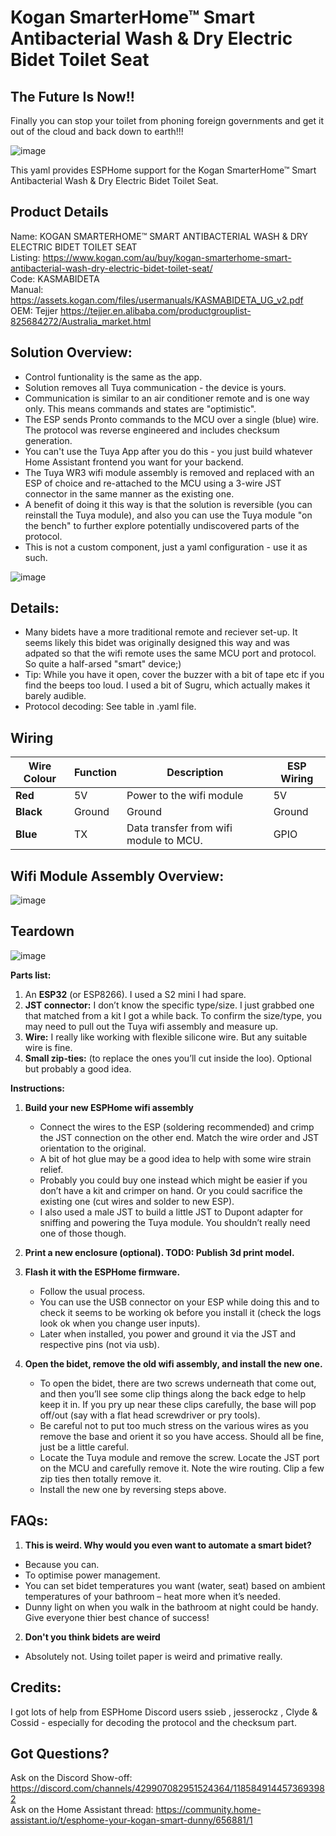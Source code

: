 # Kogan SmarterHome™ Smart Antibacterial Wash & Dry Electric Bidet Toilet Seat

## The Future Is Now!!
Finally you can stop your toilet from phoning foreign governments and get it out of the cloud and back down to earth!!!

![image](https://github.com/OkhammahkO/esphome_my_custom_components/assets/43776617/56a7c8f8-5434-4a4c-9929-c24bfa4aeb5f)
 
This yaml provides ESPHome support for the Kogan SmarterHome™ Smart Antibacterial Wash & Dry Electric Bidet Toilet Seat.

## Product Details
Name:      KOGAN SMARTERHOME™ SMART ANTIBACTERIAL WASH & DRY ELECTRIC BIDET TOILET SEAT  
Listing:   https://www.kogan.com/au/buy/kogan-smarterhome-smart-antibacterial-wash-dry-electric-bidet-toilet-seat/  
Code:      KASMABIDETA  
Manual:    https://assets.kogan.com/files/usermanuals/KASMABIDETA_UG_v2.pdf  
OEM:       Tejjer https://tejjer.en.alibaba.com/productgrouplist-825684272/Australia_market.html  

## Solution Overview:
* Control funtionality is the same as the app.
* Solution removes all Tuya communication - the device is yours.
* Communication is similar to an air conditioner remote and is one way only. This means commands and states are "optimistic".
* The ESP sends Pronto commands to the MCU over a single (blue) wire. The protocol was reverse engineered and includes checksum generation. 
* You can't use the Tuya App after you do this - you just build whatever Home Assistant frontend you want for your backend.
* The Tuya WR3 wifi module assembly is removed and replaced with an ESP of choice and re-attached to the MCU using a 3-wire JST connector in the same manner as the existing one.
* A benefit of doing it this way is that the solution is reversible (you can reinstall the Tuya module), and also you can use the Tuya module "on the bench" to further explore potentially undiscovered parts of the protocol.   
* This is not a custom component, just a yaml configuration - use it as such.

![image](https://github.com/OkhammahkO/esphome_my_custom_components/assets/43776617/9b7b1ba4-1bef-4b2c-b360-266b64056bd5)


## Details:
* Many bidets have a more traditional remote and reciever set-up. It seems likely this bidet was originally designed this way and was adpated so that the wifi remote uses the same MCU port and protocol. So quite a half-arsed "smart" device;)
* Tip: While you have it open, cover the buzzer with a bit of tape etc if you find the beeps too loud. I used a bit of Sugru, which actually makes it barely audible. 
* Protocol decoding: See table in .yaml file.

## Wiring
| **Wire Colour** | **Function** | **Description**                         |  **ESP Wiring**  |
|-----------------|--------------|-----------------------------------------|------------------|
| **Red**         | 5V           | Power to the wifi module                | 5V               |
| **Black**       | Ground       | Ground                                  | Ground           |
| **Blue**        | TX           | Data transfer from wifi module to MCU.  | GPIO             |

## Wifi Module Assembly Overview:  
![image](https://github.com/OkhammahkO/esphome_my_custom_components/assets/43776617/ab443657-ad65-4f80-bbfc-16eceab5a957)

## Teardown
![image](https://github.com/OkhammahkO/esphome_my_custom_components/assets/43776617/f63378d9-b8c1-418d-99a5-042ef7a8c15d)

**Parts list:**
1. An **ESP32** (or ESP8266). I used a S2 mini I had spare.
2. **JST connector:** I don’t know the specific type/size. I just grabbed one that matched from a kit I got a while back. To confirm the size/type, you may need to pull out the Tuya wifi assembly and measure up.
3. **Wire:** I really like working with flexible silicone wire. But any suitable wire is fine.
4. **Small zip-ties:** (to replace the ones you’ll cut inside the loo). Optional but probably a good idea.

**Instructions:**
1. **Build your new ESPHome wifi assembly**
   - Connect the wires to the ESP (soldering recommended) and crimp the JST connection on the other end. Match the wire order and JST orientation to the original.
   - A bit of hot glue may be a good idea to help with some wire strain relief.
   - Probably you could buy one instead which might be easier if you don’t have a kit and crimper on hand. Or you could sacrifice the existing one (cut wires and solder to new ESP). 
   - I also used a male JST to build a little JST to Dupont adapter for sniffing and powering the Tuya module. You shouldn’t really need one of those though.

2. **Print a new enclosure (optional). TODO: Publish 3d print model.**

3. **Flash it with the ESPHome firmware.**
   - Follow the usual process.
   - You can use the USB connector on your ESP while doing this and to check it seems to be working ok before you install it (check the logs look ok when you change user inputs).
   - Later when installed, you power and ground it via the JST and respective pins (not via usb).

4. **Open the bidet, remove the old wifi assembly, and install the new one.**
   - To open the bidet, there are two screws underneath that come out, and then you’ll see some clip things along the back edge to help keep it in. If you pry up near these clips carefully, the base will pop off/out (say with a flat head screwdriver or pry tools).
   - Be careful not to put too much stress on the various wires as you remove the base and orient it so you have access. Should all be fine, just be a little careful.
   - Locate the Tuya module and remove the screw. Locate the JST port on the MCU and carefully remove it. Note the wire routing. Clip a few zip ties then totally remove it.
   - Install the new one by reversing steps above.

## FAQs:
1.	**This is weird. Why would you even want to automate a smart bidet?**
   - Because you can.
   - To optimise power management.
   - You can set bidet temperatures you want (water, seat) based on ambient temperatures of your bathroom – heat more when it’s needed.
   - Dunny light on when you walk in the bathroom at night could be handy. Give everyone thier best chance of success!

2.	**Don't you think bidets are weird**
   - Absolutely not. Using toilet paper is weird and primative really.

## Credits: 
I got lots of help from ESPHome Discord users  ssieb , jesserockz , Clyde &  Cossid - especially for decoding the protocol and the checksum part.  

## Got Questions?
Ask on the Discord Show-off: https://discord.com/channels/429907082951524364/1185849144573693982  
Ask on the Home Assistant thread: https://community.home-assistant.io/t/esphome-your-kogan-smart-dunny/656881/1  

